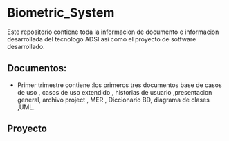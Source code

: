 # Biometric_System
Este repositorio contiene toda la informacion de documento e informacion desarrollada del tecnologo ADSI asi como el proyecto de sotfware desarrollado.

## Documentos:
* Primer trimestre contiene :los primeros tres documentos base de casos de uso , casos de uso extendido , historias de usuario ,presentacion general, archivo project , MER , Diccionario BD,
diagrama de clases ,UML.
## Proyecto
